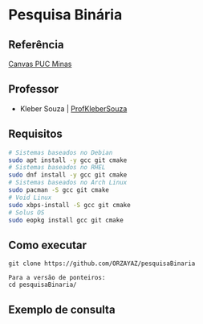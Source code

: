 # Pesquisa Binária

## Referência
[Canvas PUC Minas](https://pucminas.instructure.com/courses/53903/assignments/296498)

## Professor
- Kleber Souza | [ProfKleberSouza](https://github.com/ProfKleberSouza)
## Requisitos
 ```bash
 # Sistemas baseados no Debian
 sudo apt install -y gcc git cmake
 # Sistemas baseados no RHEL
 sudo dnf install -y gcc git cmake
 # Sistemas baseados no Arch Linux
 sudo pacman -S gcc git cmake
 # Void Linux
 sudo xbps-install -S gcc git cmake
 # Solus OS
 sudo eopkg install gcc git cmake
```
## Como executar
```
git clone https://github.com/ORZAYAZ/pesquisaBinaria

Para a versão de ponteiros:
cd pesquisaBinaria/
```
## Exemplo de consulta
